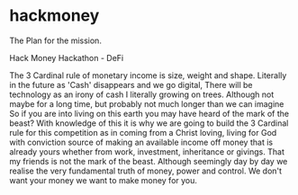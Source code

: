 # hackmoney
The Plan for the mission.

Hack Money Hackathon - DeFi

The 3 Cardinal rule of monetary income is
 size, weight and shape. Literally in the
 future as 'Cash' disappears and we go digital, 
There will be technology as an irony of cash
I literally growing on trees. Although not 
maybe for a long time, but probably not much longer than we can imagine
 So if you are into living on this earth you may have heard of the mark of the beast?
 With knowledge of this it is why we are going to build the 3 Cardinal rule for this competition as in coming from a Christ loving, living for God with conviction source of making an available income off money that is already yours whether from work, investment, inheritance or givings. That my friends is not the mark of the beast. Although seemingly day by day we realise the very fundamental truth of money, power and control. We don't want your money we want to make money for you.
